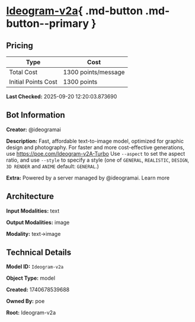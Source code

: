 # [Ideogram-v2a](https://poe.com/Ideogram-v2a){ .md-button .md-button--primary }

## Pricing

| Type | Cost |
|------|------|
| Total Cost | 1300 points/message |
| Initial Points Cost | 1300 points |

**Last Checked:** 2025-09-20 12:20:03.873690


## Bot Information

**Creator:** @ideogramai

**Description:** Fast, affordable text-to-image model, optimized for graphic design and photography. For faster and more cost-effective generations, use https://poe.com/Ideogram-v2A-Turbo
Use `--aspect` to set the aspect ratio, and use `--style` to specify a style (one of `GENERAL`, `REALISTIC`, `DESIGN`, `3D RENDER` and `ANIME` default: `GENERAL`.)

**Extra:** Powered by a server managed by @ideogramai. Learn more


## Architecture

**Input Modalities:** text

**Output Modalities:** image

**Modality:** text->image


## Technical Details

**Model ID:** `Ideogram-v2a`

**Object Type:** model

**Created:** 1740678539688

**Owned By:** poe

**Root:** Ideogram-v2a
